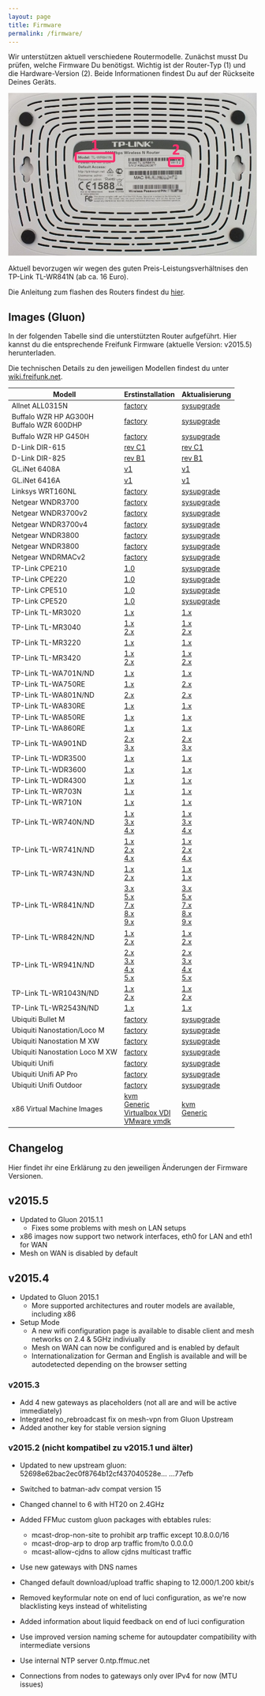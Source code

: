 ```yaml
---
layout: page
title: Firmware
permalink: /firmware/
---
```


Wir unterstützen aktuell verschiedene Routermodelle. Zunächst musst Du prüfen, welche Firmware Du benötigst. Wichtig ist der Router-Typ (1) und die Hardware-Version (2). Beide Informationen findest Du auf der Rückseite Deines Geräts.

![Modell und Version](/assets/router-flashen/guide-14.jpg)

Aktuell bevorzugen wir wegen des guten Preis-Leistungsverhältnises den TP-Link TL-WR841N (ab ca. 16 Euro).

Die Anleitung zum flashen des Routers findest du [hier][router-flashen].

## Images (Gluon)

In der folgenden Tabelle sind die unterstützten Router aufgeführt. Hier kannst du die entsprechende Freifunk Firmware (aktuelle Version: v2015.5) herunterladen.

Die technischen Details zu den jeweiligen Modellen findest du unter [wiki.freifunk.net][hardware].

Modell         |  Erstinstallation  |  Aktualisierung
-------------- | ------------------ | ---------------
Allnet ALL0315N               |  [factory][factory-allnet-all0315n]  |  [sysupgrade][sysupgrade-allnet-all0315n]
Buffalo WZR HP AG300H<br>Buffalo WZR 600DHP | [factory][factory-buffalo-wzr-hp-ag300h-wzr-600dhp]  |  [sysupgrade][sysupgrade-buffalo-wzr-hp-ag300h-wzr-600dhp]
Buffalo WZR HP G450H          |  [factory][factory-buffalo-wzr-hp-g450h]  |  [sysupgrade][sysupgrade-buffalo-wzr-hp-g450h]
D-Link DIR-615                |  [rev C1][factory-d-link-dir-615-rev-c1]                    | [rev C1][sysupgrade-d-link-dir-615-rev-c1]
D-Link DIR-825                |  [rev B1][factory-d-link-dir-825-rev-b1]                    | [rev B1][sysupgrade-d-link-dir-825-rev-b1]
GL.iNet 6408A                 |  [v1][factory-gl-inet-6408a-v1] | [v1][sysupgrade-gl-inet-6408a-v1]
GL.iNet 6416A                 |  [v1][factory-gl-inet-6416a-v1] | [v1][sysupgrade-gl-inet-6416a-v1]
Linksys WRT160NL              |  [factory][factory-linksys-wrt160nl]                  |   [sysupgrade][sysupgrade-linksys-wrt160nl]
Netgear WNDR3700              |  [factory][factory-netgear-wndr3700]                  |   [sysupgrade][sysupgrade-netgear-wndr3700]
Netgear WNDR3700v2            |  [factory][factory-netgear-wndr3700v2]                |   [sysupgrade][sysupgrade-netgear-wndr3700v2]
Netgear WNDR3700v4            |  [factory][factory-netgear-wndr3700v4]                |   [sysupgrade][sysupgrade-netgear-wndr3700v4]
Netgear WNDR3800              |  [factory][factory-netgear-wndr3800]                  |   [sysupgrade][sysupgrade-netgear-wndr3800]
Netgear WNDR3800              |  [factory][factory-netgear-wndr4300]                  |   [sysupgrade][sysupgrade-netgear-wndr4300]
Netgear WNDRMACv2             |  [factory][factory-netgear-wndrmacv2]                 |   [sysupgrade][sysupgrade-netgear-wndrmacv2]
TP-Link CPE210                |  [1.0][factory-tp-link-cpe210-v1] | [sysupgrade][sysupgrade-tp-link-cpe210-v1]
TP-Link CPE220                |  [1.0][factory-tp-link-cpe220-v1] | [sysupgrade][sysupgrade-tp-link-cpe220-v1]
TP-Link CPE510                |  [1.0][factory-tp-link-cpe510-v1] | [sysupgrade][sysupgrade-tp-link-cpe510-v1]
TP-Link CPE520                |  [1.0][factory-tp-link-cpe520-v1] | [sysupgrade][sysupgrade-tp-link-cpe520-v1]
TP-Link TL-MR3020             |  [1.x][factory-tp-link-tl-mr3020-v1]                      |  [1.x][sysupgrade-tp-link-tl-mr3020-v1]
TP-Link TL-MR3040             |  [1.x][factory-tp-link-tl-mr3040-v1]<br>[2.x][factory-tp-link-tl-mr3040-v2]                  |  [1.x][sysupgrade-tp-link-tl-mr3040-v1]<br>[2.x][sysupgrade-tp-link-tl-mr3040-v2]
TP-Link TL-MR3220             |  [1.x][factory-tp-link-tl-mr3220-v1]                      |  [1.x][sysupgrade-tp-link-tl-mr3220-v1]
TP-Link TL-MR3420             |  [1.x][factory-tp-link-tl-mr3420-v1]<br>[2.x][factory-tp-link-tl-mr3420-v2]                 |  [1.x][sysupgrade-tp-link-tl-mr3420-v1]<br>[2.x][sysupgrade-tp-link-tl-mr3420-v2]
TP-Link TL-WA701N/ND          |  [1.x][factory-tp-link-tl-wa701n-nd-v1]   | [1.x][sysupgrade-tp-link-tl-wa701n-nd-v1]
TP-Link TL-WA750RE            |  [1.x][factory-tp-link-tl-wa750re-v1]   | [2.x][sysupgrade-tp-link-tl-wa750re-v1]
TP-Link TL-WA801N/ND          |  [2.x][factory-tp-link-tl-wa801n-nd-v2]   | [2.x][sysupgrade-tp-link-tl-wa801n-nd-v2]
TP-Link TL-WA830RE            |  [1.x][factory-tp-link-tl-wa830re-v1]   | [1.x][sysupgrade-tp-link-tl-wa830re-v1]
TP-Link TL-WA850RE            |  [1.x][factory-tp-link-tl-wa850re-v1]   | [1.x][sysupgrade-tp-link-tl-wa850re-v1]
TP-Link TL-WA860RE            |  [1.x][factory-tp-link-tl-wa860re-v1]   | [1.x][sysupgrade-tp-link-tl-wa860re-v1]
TP-Link TL-WA901ND            |  [2.x][factory-tp-link-tl-wa901n-nd-v2]<br>[3.x][factory-tp-link-tl-wa901n-nd-v3]  |  [2.x][sysupgrade-tp-link-tl-wa901n-nd-v2]<br>[3.x][sysupgrade-tp-link-tl-wa901n-nd-v3]
TP-Link TL-WDR3500            |  [1.x][factory-tp-link-tl-wdr3500-v1]                      |  [1.x][sysupgrade-tp-link-tl-wdr3500-v1]
TP-Link TL-WDR3600            |  [1.x][factory-tp-link-tl-wdr3600-v1]                      |  [1.x][sysupgrade-tp-link-tl-wdr3600-v1]
TP-Link TL-WDR4300            |  [1.x][factory-tp-link-tl-wdr4300-v1]                      |  [1.x][sysupgrade-tp-link-tl-wdr4300-v1]
TP-Link TL-WR703N          |  [1.x][factory-tp-link-tl-wr703n-v1]    | [1.x][sysupgrade-tp-link-tl-wr703n-v1]
TP-Link TL-WR710N          |  [1.x][factory-tp-link-tl-wr710n-v1]    | [1.x][sysupgrade-tp-link-tl-wr710n-v1]
TP-Link TL-WR740N/ND          |  [1.x][factory-tp-link-tl-wr740n-nd-v1]<br>[3.x][factory-tp-link-tl-wr740n-nd-v3]<br>[4.x][factory-tp-link-tl-wr740n-nd-v4]            |  [1.x][sysupgrade-tp-link-tl-wr740n-nd-v1]<br>[3.x][sysupgrade-tp-link-tl-wr740n-nd-v3]<br>[4.x][sysupgrade-tp-link-tl-wr740n-nd-v4]
TP-Link TL-WR741N/ND          |  [1.x][factory-tp-link-tl-wr741n-nd-v1]<br>[2.x][factory-tp-link-tl-wr741n-nd-v2]<br>[4.x][factory-tp-link-tl-wr741n-nd-v4]            |  [1.x][sysupgrade-tp-link-tl-wr741n-nd-v1]<br>[2.x][sysupgrade-tp-link-tl-wr741n-nd-v2]<br>[4.x][sysupgrade-tp-link-tl-wr741n-nd-v4]
TP-Link TL-WR743N/ND          |  [1.x][factory-tp-link-tl-wr743n-nd-v1]<br> [2.x][factory-tp-link-tl-wr743n-nd-v2]    | [1.x][sysupgrade-tp-link-tl-wr743n-nd-v1]<br>[1.x][sysupgrade-tp-link-tl-wr743n-nd-v2]
TP-Link TL-WR841N/ND          |  [3.x][factory-tp-link-tl-wr841n-nd-v3]<br>[5.x][factory-tp-link-tl-wr841n-nd-v5]<br>[7.x][factory-tp-link-tl-wr841n-nd-v7]<br>[8.x][factory-tp-link-tl-wr841n-nd-v8]<br>[9.x][factory-tp-link-tl-wr841n-nd-v9]  |  [3.x][sysupgrade-tp-link-tl-wr841n-nd-v3]<br>[5.x][sysupgrade-tp-link-tl-wr841n-nd-v5]<br>[7.x][sysupgrade-tp-link-tl-wr841n-nd-v7]<br>[8.x][sysupgrade-tp-link-tl-wr841n-nd-v8]<br>[9.x][sysupgrade-tp-link-tl-wr841n-nd-v9]
TP-Link TL-WR842N/ND          |  [1.x][factory-tp-link-tl-wr842n-nd-v1]<br>[2.x][factory-tp-link-tl-wr842n-nd-v2]                 |  [1.x][sysupgrade-tp-link-tl-wr842n-nd-v1]<br>[2.x][sysupgrade-tp-link-tl-wr842n-nd-v2]
TP-Link TL-WR941N/ND          |  [2.x][factory-tp-link-tl-wr941n-nd-v2]<br>[3.x][factory-tp-link-tl-wr941n-nd-v3]<br>[4.x][factory-tp-link-tl-wr941n-nd-v4]<br>[5.x][factory-tp-link-tl-wr941n-nd-v5]             |  [2.x][sysupgrade-tp-link-tl-wr941n-nd-v2]<br>[3.x][sysupgrade-tp-link-tl-wr941n-nd-v3]<br>[4.x][sysupgrade-tp-link-tl-wr941n-nd-v4]<br>[5.x][sysupgrade-tp-link-tl-wr941n-nd-v5]
TP-Link TL-WR1043N/ND         |  [1.x][factory-tp-link-tl-wr1043n-nd-v1]<br>[2.x][factory-tp-link-tl-wr1043n-nd-v2]  |  [1.x][sysupgrade-tp-link-tl-wr1043n-nd-v1]<br>[2.x][sysupgrade-tp-link-tl-wr1043n-nd-v2]
TP-Link TL-WR2543N/ND         |  [1.x][factory-tp-link-tl-wr2543n-nd-v1]                      |  [1.x][sysupgrade-tp-link-tl-wr2543n-nd-v1]
Ubiquiti Bullet M |  [factory][factory-ubiquiti-bullet-m]  |  [sysupgrade][sysupgrade-ubiquiti-bullet-m]
Ubiquiti Nanostation/Loco M   |  [factory][factory-ubiquiti-nanostation-m]  |  [sysupgrade][sysupgrade-ubiquiti-nanostation-m]
Ubiquiti Nanostation M XW     |  [factory][factory-ubiquiti-nanostation-m-xw]  |  [sysupgrade][sysupgrade-ubiquiti-nanostation-m-xw]
Ubiquiti Nanostation Loco M XW |  [factory][factory-ubiquiti-loco-m-xw]  |  [sysupgrade][sysupgrade-ubiquiti-loco-m-xw]
Ubiquiti Unifi                |  [factory][factory-ubiquiti-unifi]  |  [sysupgrade][sysupgrade-ubiquiti-unifi]
Ubiquiti Unifi AP Pro         |  [factory][factory-ubiquiti-unifi-ap-pro]  |  [sysupgrade][sysupgrade-ubiquiti-unifi-ap-pro]
Ubiquiti Unifi Outdoor        |  [factory][factory-ubiquiti-unifiap-outdoor]  |  [sysupgrade][sysupgrade-ubiquiti-unifiap-outdoor]
x86 Virtual Machine Images    |  [kvm][factory-x86-kvm]<br>[Generic][factory-x86-generic]<br>[Virtualbox VDI][factory-x86-virtualbox]<br>[VMware vmdk][factory-x86-vmware]  |  [kvm][sysupgrade-x86-kvm]<br>[Generic][sysupgrade-x86-generic]

## Changelog

Hier findet ihr eine Erklärung zu den jeweiligen Änderungen der Firmware Versionen.

## v2015.5
 - Updated to Gluon 2015.1.1
   - Fixes some problems with mesh on LAN setups
 - x86 images now support two network interfaces, eth0 for LAN and eth1 for WAN
 - Mesh on WAN is disabled by default

## v2015.4
 - Updated to Gluon 2015.1
   - More supported architectures and router models are available, including x86
 - Setup Mode
   - A new wifi configuration page is available to disable client and mesh
     networks on 2.4 & 5GHz indiviually
   - Mesh on WAN can now be configured and is enabled by default
   - Internationalization for German and English is available and will
     be autodetected depending on the browser setting

### v2015.3

- Add 4 new gateways as placeholders (not all are and will be active immediately)
- Integrated no_rebroadcast fix on mesh-vpn from Gluon Upstream
- Added another key for stable version signing

### v2015.2 (nicht kompatibel zu v2015.1 und älter)

 - Updated to new upstream gluon: 52698e62bac2ec0f8764b12cf437040528e…
…77efb

 - Switched to batman-adv compat version 15
 - Changed channel to 6 with HT20 on 2.4GHz
 - Added FFMuc custom gluon packages with ebtables rules:
   - mcast-drop-non-site to prohibit arp traffic except 10.8.0.0/16
   - mcast-drop-arp to drop arp traffic from/to 0.0.0.0
   - mcast-allow-cjdns to allow cjdns multicast traffic
 - Use new gateways with DNS names
 - Changed default download/upload traffic shaping to 12.000/1.200 kbit/s
 - Removed keyformular note on end of luci configuration, as we're now
   blacklisting keys instead of whitelisting
 - Added information about liquid feedback on end of luci configuration
 - Use improved version naming scheme for autoupdater compatibility with
   intermediate versions
 - Use internal NTP server 0.ntp.ffmuc.net
 - Connections from nodes to gateways only over IPv4 for now (MTU issues)

[hardware]: http://wiki.freifunk.net/Kategorie:Hardware
[router-flashen]: /router-flashen/

[factory-allnet-all0315n]: http://firmware.ffmuc.net/stable/factory/gluon-ffmuc-v2015.5-allnet-all0315n.bin
[sysupgrade-allnet-all0315n]: http://firmware.ffmuc.net/stable/sysupgrade/gluon-ffmuc-v2015.5-allnet-all0315n-sysupgrade.bin

[factory-buffalo-wzr-hp-ag300h-wzr-600dhp]: http://firmware.ffmuc.net/stable/factory/gluon-ffmuc-v2015.5-buffalo-wzr-hp-ag300h-wzr-600dhp.bin
[sysupgrade-buffalo-wzr-hp-ag300h-wzr-600dhp]: http://firmware.ffmuc.net/stable/sysupgrade/gluon-ffmuc-v2015.5-buffalo-wzr-hp-ag300h-wzr-600dhp-sysupgrade.bin

[factory-buffalo-wzr-hp-g450h]: http://firmware.ffmuc.net/stable/factory/gluon-ffmuc-v2015.5-buffalo-wzr-hp-g450h.bin
[sysupgrade-buffalo-wzr-hp-g450h]: http://firmware.ffmuc.net/stable/sysupgrade/gluon-ffmuc-v2015.5-buffalo-wzr-hp-g450h-sysupgrade.bin

[factory-d-link-dir-615-rev-c1]: http://firmware.ffmuc.net/stable/factory/gluon-ffmuc-v2015.5-d-link-dir-615-rev-c1.bin
[sysupgrade-d-link-dir-615-rev-c1]: http://firmware.ffmuc.net/stable/sysupgrade/gluon-ffmuc-v2015.5-d-link-dir-615-rev-c1-sysupgrade.bin

[factory-d-link-dir-825-rev-b1]: http://firmware.ffmuc.net/stable/factory/gluon-ffmuc-v2015.5-d-link-dir-825-rev-b1.bin
[sysupgrade-d-link-dir-825-rev-b1]: http://firmware.ffmuc.net/stable/sysupgrade/gluon-ffmuc-v2015.5-d-link-dir-825-rev-b1-sysupgrade.bin

[factory-gl-inet-6408a-v1]: http://firmware.ffmuc.net/stable/factory/gluon-ffmuc-v2015.5-gl-inet-6408a-v1.bin
[sysupgrade-gl-inet-6408a-v1]: http://firmware.ffmuc.net/stable/sysupgrade/gluon-ffmuc-v2015.5-gl-inet-6408a-v1-sysupgrade.bin

[factory-gl-inet-6416a-v1]: http://firmware.ffmuc.net/stable/factory/gluon-ffmuc-v2015.5-gl-inet-6416a-v1.bin
[sysupgrade-gl-inet-6416a-v1]: http://firmware.ffmuc.net/stable/sysupgrade/gluon-ffmuc-v2015.5-gl-inet-6416a-v1-sysupgrade.bin

[factory-linksys-wrt160nl]: http://firmware.ffmuc.net/stable/factory/gluon-ffmuc-v2015.5-linksys-wrt160nl.bin
[sysupgrade-linksys-wrt160nl]: http://firmware.ffmuc.net/stable/sysupgrade/gluon-ffmuc-v2015.5-linksys-wrt160nl-sysupgrade.bin

[factory-netgear-wndr3700]: http://firmware.ffmuc.net/stable/factory/gluon-ffmuc-v2015.5-netgear-wndr3700.img
[sysupgrade-netgear-wndr3700]: http://firmware.ffmuc.net/stable/sysupgrade/gluon-ffmuc-v2015.5-netgear-wndr3700-sysupgrade.bin

[factory-netgear-wndr3700v2]: http://firmware.ffmuc.net/stable/factory/gluon-ffmuc-v2015.5-netgear-wndr3700v2.img
[sysupgrade-netgear-wndr3700v2]: http://firmware.ffmuc.net/stable/sysupgrade/gluon-ffmuc-v2015.5-netgear-wndr3700v2-sysupgrade.bin

[factory-netgear-wndr3700v4]: http://firmware.ffmuc.net/stable/factory/gluon-ffmuc-v2015.5-netgear-wndr3700v4.img
[sysupgrade-netgear-wndr3700v4]: http://firmware.ffmuc.net/stable/sysupgrade/gluon-ffmuc-v2015.5-netgear-wndr3700v4-sysupgrade.tar

[factory-netgear-wndr3800]: http://firmware.ffmuc.net/stable/factory/gluon-ffmuc-v2015.5-netgear-wndr3800.img
[sysupgrade-netgear-wndr3800]: http://firmware.ffmuc.net/stable/sysupgrade/gluon-ffmuc-v2015.5-netgear-wndr3800-sysupgrade.bin

[factory-netgear-wndr4300]: http://firmware.ffmuc.net/stable/factory/gluon-ffmuc-v2015.5-netgear-wndr4300.img
[sysupgrade-netgear-wndr4300]: http://firmware.ffmuc.net/stable/sysupgrade/gluon-ffmuc-v2015.5-netgear-wndr4300-sysupgrade.bin

[factory-netgear-wndrmacv2]: http://firmware.ffmuc.net/stable/factory/gluon-ffmuc-v2015.5-netgear-wndrmacv2.img
[sysupgrade-netgear-wndrmacv2]: http://firmware.ffmuc.net/stable/sysupgrade/gluon-ffmuc-v2015.5-netgear-wndrmacv2-sysupgrade.bin

[factory-tp-link-cpe210-v1]: http://firmware.ffmuc.net/stable/factory/gluon-ffmuc-v2015.5-tp-link-cpe210-v1.0.bin
[sysupgrade-tp-link-cpe210-v1]: http://firmware.ffmuc.net/stable/sysupgrade/gluon-ffmuc-v2015.5-tp-link-cpe210-v1.0-sysupgrade.bin

[factory-tp-link-cpe220-v1]: http://firmware.ffmuc.net/stable/factory/gluon-ffmuc-v2015.5-tp-link-cpe220-v1.0.bin
[sysupgrade-tp-link-cpe220-v1]: http://firmware.ffmuc.net/stable/sysupgrade/gluon-ffmuc-v2015.5-tp-link-cpe220-v1.0-sysupgrade.bin

[factory-tp-link-cpe510-v1]: http://firmware.ffmuc.net/stable/factory/gluon-ffmuc-v2015.5-tp-link-cpe510-v1.0.bin
[sysupgrade-tp-link-cpe510-v1]: http://firmware.ffmuc.net/stable/sysupgrade/gluon-ffmuc-v2015.5-tp-link-cpe510-v1.0-sysupgrade.bin

[factory-tp-link-cpe520-v1]: http://firmware.ffmuc.net/stable/factory/gluon-ffmuc-v2015.5-tp-link-cpe520-v1.0.bin
[sysupgrade-tp-link-cpe520-v1]: http://firmware.ffmuc.net/stable/sysupgrade/gluon-ffmuc-v2015.5-tp-link-cpe520-v1.0-sysupgrade.bin

[factory-tp-link-tl-mr3020-v1]: http://firmware.ffmuc.net/stable/factory/gluon-ffmuc-v2015.5-tp-link-tl-mr3020-v1.bin
[sysupgrade-tp-link-tl-mr3020-v1]: http://firmware.ffmuc.net/stable/sysupgrade/gluon-ffmuc-v2015.5-tp-link-tl-mr3020-v1-sysupgrade.bin

[factory-tp-link-tl-mr3040-v1]: http://firmware.ffmuc.net/stable/factory/gluon-ffmuc-v2015.5-tp-link-tl-mr3040-v1.bin
[sysupgrade-tp-link-tl-mr3040-v1]: http://firmware.ffmuc.net/stable/sysupgrade/gluon-ffmuc-v2015.5-tp-link-tl-mr3040-v1-sysupgrade.bin
[factory-tp-link-tl-mr3040-v2]: http://firmware.ffmuc.net/stable/factory/gluon-ffmuc-v2015.5-tp-link-tl-mr3040-v2.bin
[sysupgrade-tp-link-tl-mr3040-v2]: http://firmware.ffmuc.net/stable/sysupgrade/gluon-ffmuc-v2015.5-tp-link-tl-mr3040-v2-sysupgrade.bin

[factory-tp-link-tl-mr3220-v1]: http://firmware.ffmuc.net/stable/factory/gluon-ffmuc-v2015.5-tp-link-tl-mr3220-v1.bin
[sysupgrade-tp-link-tl-mr3220-v1]: http://firmware.ffmuc.net/stable/sysupgrade/gluon-ffmuc-v2015.5-tp-link-tl-mr3220-v1-sysupgrade.bin

[factory-tp-link-tl-mr3420-v1]: http://firmware.ffmuc.net/stable/factory/gluon-ffmuc-v2015.5-tp-link-tl-mr3420-v1.bin
[sysupgrade-tp-link-tl-mr3420-v1]: http://firmware.ffmuc.net/stable/sysupgrade/gluon-ffmuc-v2015.5-tp-link-tl-mr3420-v1-sysupgrade.bin
[factory-tp-link-tl-mr3420-v2]: http://firmware.ffmuc.net/stable/factory/gluon-ffmuc-v2015.5-tp-link-tl-mr3420-v2.bin
[sysupgrade-tp-link-tl-mr3420-v2]: http://firmware.ffmuc.net/stable/sysupgrade/gluon-ffmuc-v2015.5-tp-link-tl-mr3420-v2-sysupgrade.bin

[factory-tp-link-tl-wa701n-nd-v1]: http://firmware.ffmuc.net/stable/factory/gluon-ffmuc-v2015.5-tp-link-tl-wa701n-nd-v1.bin
[sysupgrade-tp-link-tl-wa701n-nd-v1]: http://firmware.ffmuc.net/stable/sysupgrade/gluon-ffmuc-v2015.5-tp-link-tl-wa701n-nd-v1-sysupgrade.bin

[factory-tp-link-tl-wa750re-v1]: http://firmware.ffmuc.net/stable/factory/gluon-ffmuc-v2015.5-tp-link-tl-wa750re-v1.bin
[sysupgrade-tp-link-tl-wa750re-v1]: http://firmware.ffmuc.net/stable/sysupgrade/gluon-ffmuc-v2015.5-tp-link-tl-wa750re-v1-sysupgrade.bin

[factory-tp-link-tl-wa801n-nd-v2]: http://firmware.ffmuc.net/stable/factory/gluon-ffmuc-v2015.5-tp-link-tl-wa801n-nd-v2.bin
[sysupgrade-tp-link-tl-wa801n-nd-v2]: http://firmware.ffmuc.net/stable/sysupgrade/gluon-ffmuc-v2015.5-tp-link-tl-wa801n-nd-v2-sysupgrade.bin

[factory-tp-link-tl-wa830re-v1]: http://firmware.ffmuc.net/stable/factory/gluon-ffmuc-v2015.5-tp-link-tl-wa830re-v1.bin
[sysupgrade-tp-link-tl-wa830re-v1]: http://firmware.ffmuc.net/stable/sysupgrade/gluon-ffmuc-v2015.5-tp-link-tl-wa830re-v1-sysupgrade.bin

[factory-tp-link-tl-wa850re-v1]: http://firmware.ffmuc.net/stable/factory/gluon-ffmuc-v2015.5-tp-link-tl-wa850re-v1.bin
[sysupgrade-tp-link-tl-wa850re-v1]: http://firmware.ffmuc.net/stable/sysupgrade/gluon-ffmuc-v2015.5-tp-link-tl-wa850re-v1-sysupgrade.bin

[factory-tp-link-tl-wa860re-v1]: http://firmware.ffmuc.net/stable/factory/gluon-ffmuc-v2015.5-tp-link-tl-wa860re-v1.bin
[sysupgrade-tp-link-tl-wa860re-v1]: http://firmware.ffmuc.net/stable/sysupgrade/gluon-ffmuc-v2015.5-tp-link-tl-wa860re-v1-sysupgrade.bin

[factory-tp-link-tl-wa901n-nd-v2]: http://firmware.ffmuc.net/stable/factory/gluon-ffmuc-v2015.5-tp-link-tl-wa901n-nd-v2.bin
[sysupgrade-tp-link-tl-wa901n-nd-v2]: http://firmware.ffmuc.net/stable/sysupgrade/gluon-ffmuc-v2015.5-tp-link-tl-wa901n-nd-v2-sysupgrade.bin
[factory-tp-link-tl-wa901n-nd-v3]: http://firmware.ffmuc.net/stable/factory/gluon-ffmuc-v2015.5-tp-link-tl-wa901n-nd-v3.bin
[sysupgrade-tp-link-tl-wa901n-nd-v3]: http://firmware.ffmuc.net/stable/sysupgrade/gluon-ffmuc-v2015.5-tp-link-tl-wa901n-nd-v3-sysupgrade.bin

[factory-tp-link-tl-wdr3500-v1]: http://firmware.ffmuc.net/stable/factory/gluon-ffmuc-v2015.5-tp-link-tl-wdr3500-v1.bin
[sysupgrade-tp-link-tl-wdr3500-v1]: http://firmware.ffmuc.net/stable/sysupgrade/gluon-ffmuc-v2015.5-tp-link-tl-wdr3500-v1-sysupgrade.bin

[factory-tp-link-tl-wdr3600-v1]: http://firmware.ffmuc.net/stable/factory/gluon-ffmuc-v2015.5-tp-link-tl-wdr3600-v1.bin
[sysupgrade-tp-link-tl-wdr3600-v1]: http://firmware.ffmuc.net/stable/sysupgrade/gluon-ffmuc-v2015.5-tp-link-tl-wdr3600-v1-sysupgrade.bin

[factory-tp-link-tl-wdr4300-v1]: http://firmware.ffmuc.net/stable/factory/gluon-ffmuc-v2015.5-tp-link-tl-wdr4300-v1.bin
[sysupgrade-tp-link-tl-wdr4300-v1]: http://firmware.ffmuc.net/stable/sysupgrade/gluon-ffmuc-v2015.5-tp-link-tl-wdr4300-v1-sysupgrade.bin

[factory-tp-link-tl-wr703n-v1]: http://firmware.ffmuc.net/stable/factory/gluon-ffmuc-v2015.5-tp-link-tl-wr703n-v1.bin
[sysupgrade-tp-link-tl-wr703n-v1]: http://firmware.ffmuc.net/stable/sysupgrade/gluon-ffmuc-v2015.5-tp-link-tl-wr703n-v1-sysupgrade.bin

[factory-tp-link-tl-wr710n-v1]: http://firmware.ffmuc.net/stable/factory/gluon-ffmuc-v2015.5-tp-link-tl-wr710n-v1.bin
[sysupgrade-tp-link-tl-wr710n-v1]: http://firmware.ffmuc.net/stable/sysupgrade/gluon-ffmuc-v2015.5-tp-link-tl-wr710n-v1-sysupgrade.bin

[factory-tp-link-tl-wr740n-nd-v1]: http://firmware.ffmuc.net/stable/factory/gluon-ffmuc-v2015.5-tp-link-tl-wr740n-nd-v1.bin
[sysupgrade-tp-link-tl-wr740n-nd-v1]: http://firmware.ffmuc.net/stable/sysupgrade/gluon-ffmuc-v2015.5-tp-link-tl-wr740n-nd-v1-sysupgrade.bin
[factory-tp-link-tl-wr740n-nd-v3]: http://firmware.ffmuc.net/stable/factory/gluon-ffmuc-v2015.5-tp-link-tl-wr740n-nd-v3.bin
[sysupgrade-tp-link-tl-wr740n-nd-v3]: http://firmware.ffmuc.net/stable/sysupgrade/gluon-ffmuc-v2015.5-tp-link-tl-wr740n-nd-v3-sysupgrade.bin
[factory-tp-link-tl-wr740n-nd-v4]: http://firmware.ffmuc.net/stable/factory/gluon-ffmuc-v2015.5-tp-link-tl-wr740n-nd-v4.bin
[sysupgrade-tp-link-tl-wr740n-nd-v4]: http://firmware.ffmuc.net/stable/sysupgrade/gluon-ffmuc-v2015.5-tp-link-tl-wr740n-nd-v4-sysupgrade.bin

[factory-tp-link-tl-wr741n-nd-v1]: http://firmware.ffmuc.net/stable/factory/gluon-ffmuc-v2015.5-tp-link-tl-wr741n-nd-v1.bin
[sysupgrade-tp-link-tl-wr741n-nd-v1]: http://firmware.ffmuc.net/stable/sysupgrade/gluon-ffmuc-v2015.5-tp-link-tl-wr741n-nd-v1-sysupgrade.bin
[factory-tp-link-tl-wr741n-nd-v2]: http://firmware.ffmuc.net/stable/factory/gluon-ffmuc-v2015.5-tp-link-tl-wr741n-nd-v2.bin
[sysupgrade-tp-link-tl-wr741n-nd-v2]: http://firmware.ffmuc.net/stable/sysupgrade/gluon-ffmuc-v2015.5-tp-link-tl-wr741n-nd-v2-sysupgrade.bin
[factory-tp-link-tl-wr741n-nd-v4]: http://firmware.ffmuc.net/stable/factory/gluon-ffmuc-v2015.5-tp-link-tl-wr741n-nd-v4.bin
[sysupgrade-tp-link-tl-wr741n-nd-v4]: http://firmware.ffmuc.net/stable/sysupgrade/gluon-ffmuc-v2015.5-tp-link-tl-wr741n-nd-v4-sysupgrade.bin

[factory-tp-link-tl-wr743n-nd-v1]: http://firmware.ffmuc.net/stable/factory/gluon-ffmuc-v2015.5-tp-link-tl-wr743n-nd-v1.bin
[sysupgrade-tp-link-tl-wr743n-nd-v1]: http://firmware.ffmuc.net/stable/sysupgrade/gluon-ffmuc-v2015.5-tp-link-tl-wr743n-nd-v1-sysupgrade.bin
[factory-tp-link-tl-wr743n-nd-v2]: http://firmware.ffmuc.net/stable/factory/gluon-ffmuc-v2015.5-tp-link-tl-wr743n-nd-v2.bin
[sysupgrade-tp-link-tl-wr743n-nd-v2]: http://firmware.ffmuc.net/stable/sysupgrade/gluon-ffmuc-v2015.5-tp-link-tl-wr743n-nd-v2-sysupgrade.bin

[factory-tp-link-tl-wr841n-nd-v3]: http://firmware.ffmuc.net/stable/factory/gluon-ffmuc-v2015.5-tp-link-tl-wr841n-nd-v3.bin
[sysupgrade-tp-link-tl-wr841n-nd-v3]: http://firmware.ffmuc.net/stable/sysupgrade/gluon-ffmuc-v2015.5-tp-link-tl-wr841n-nd-v3-sysupgrade.bin
[factory-tp-link-tl-wr841n-nd-v5]: http://firmware.ffmuc.net/stable/factory/gluon-ffmuc-v2015.5-tp-link-tl-wr841n-nd-v5.bin
[sysupgrade-tp-link-tl-wr841n-nd-v5]: http://firmware.ffmuc.net/stable/sysupgrade/gluon-ffmuc-v2015.5-tp-link-tl-wr841n-nd-v5-sysupgrade.bin
[factory-tp-link-tl-wr841n-nd-v7]: http://firmware.ffmuc.net/stable/factory/gluon-ffmuc-v2015.5-tp-link-tl-wr841n-nd-v7.bin
[sysupgrade-tp-link-tl-wr841n-nd-v7]: http://firmware.ffmuc.net/stable/sysupgrade/gluon-ffmuc-v2015.5-tp-link-tl-wr841n-nd-v7-sysupgrade.bin
[factory-tp-link-tl-wr841n-nd-v8]: http://firmware.ffmuc.net/stable/factory/gluon-ffmuc-v2015.5-tp-link-tl-wr841n-nd-v8.bin
[sysupgrade-tp-link-tl-wr841n-nd-v8]: http://firmware.ffmuc.net/stable/sysupgrade/gluon-ffmuc-v2015.5-tp-link-tl-wr841n-nd-v8-sysupgrade.bin
[factory-tp-link-tl-wr841n-nd-v9]: http://firmware.ffmuc.net/stable/factory/gluon-ffmuc-v2015.5-tp-link-tl-wr841n-nd-v9.bin
[sysupgrade-tp-link-tl-wr841n-nd-v9]: http://firmware.ffmuc.net/stable/sysupgrade/gluon-ffmuc-v2015.5-tp-link-tl-wr841n-nd-v9-sysupgrade.bin

[factory-tp-link-tl-wr842n-nd-v1]: http://firmware.ffmuc.net/stable/factory/gluon-ffmuc-v2015.5-tp-link-tl-wr842n-nd-v1.bin
[sysupgrade-tp-link-tl-wr842n-nd-v1]: http://firmware.ffmuc.net/stable/sysupgrade/gluon-ffmuc-v2015.5-tp-link-tl-wr842n-nd-v1-sysupgrade.bin
[factory-tp-link-tl-wr842n-nd-v2]: http://firmware.ffmuc.net/stable/factory/gluon-ffmuc-v2015.5-tp-link-tl-wr842n-nd-v2.bin
[sysupgrade-tp-link-tl-wr842n-nd-v2]: http://firmware.ffmuc.net/stable/sysupgrade/gluon-ffmuc-v2015.5-tp-link-tl-wr842n-nd-v2-sysupgrade.bin

[factory-tp-link-tl-wr941n-nd-v2]: http://firmware.ffmuc.net/stable/factory/gluon-ffmuc-v2015.5-tp-link-tl-wr941n-nd-v2.bin
[sysupgrade-tp-link-tl-wr941n-nd-v2]: http://firmware.ffmuc.net/stable/sysupgrade/gluon-ffmuc-v2015.5-tp-link-tl-wr941n-nd-v2-sysupgrade.bin
[factory-tp-link-tl-wr941n-nd-v3]: http://firmware.ffmuc.net/stable/factory/gluon-ffmuc-v2015.5-tp-link-tl-wr941n-nd-v3.bin
[sysupgrade-tp-link-tl-wr941n-nd-v3]: http://firmware.ffmuc.net/stable/sysupgrade/gluon-ffmuc-v2015.5-tp-link-tl-wr941n-nd-v3-sysupgrade.bin
[factory-tp-link-tl-wr941n-nd-v4]: http://firmware.ffmuc.net/stable/factory/gluon-ffmuc-v2015.5-tp-link-tl-wr941n-nd-v4.bin
[sysupgrade-tp-link-tl-wr941n-nd-v4]: http://firmware.ffmuc.net/stable/sysupgrade/gluon-ffmuc-v2015.5-tp-link-tl-wr941n-nd-v4-sysupgrade.bin
[factory-tp-link-tl-wr941n-nd-v5]: http://firmware.ffmuc.net/stable/factory/gluon-ffmuc-v2015.5-tp-link-tl-wr941n-nd-v5.bin
[sysupgrade-tp-link-tl-wr941n-nd-v5]: http://firmware.ffmuc.net/stable/sysupgrade/gluon-ffmuc-v2015.5-tp-link-tl-wr941n-nd-v5-sysupgrade.bin

[factory-tp-link-tl-wr1043n-nd-v1]: http://firmware.ffmuc.net/stable/factory/gluon-ffmuc-v2015.5-tp-link-tl-wr1043n-nd-v1.bin
[sysupgrade-tp-link-tl-wr1043n-nd-v1]: http://firmware.ffmuc.net/stable/sysupgrade/gluon-ffmuc-v2015.5-tp-link-tl-wr1043n-nd-v1-sysupgrade.bin
[factory-tp-link-tl-wr1043n-nd-v2]: http://firmware.ffmuc.net/stable/factory/gluon-ffmuc-v2015.5-tp-link-tl-wr1043n-nd-v2.bin
[sysupgrade-tp-link-tl-wr1043n-nd-v2]: http://firmware.ffmuc.net/stable/sysupgrade/gluon-ffmuc-v2015.5-tp-link-tl-wr1043n-nd-v2-sysupgrade.bin

[factory-tp-link-tl-wr2543n-nd-v1]: http://firmware.ffmuc.net/stable/factory/gluon-ffmuc-v2015.5-tp-link-tl-wr2543n-nd-v1.bin
[sysupgrade-tp-link-tl-wr2543n-nd-v1]: http://firmware.ffmuc.net/stable/sysupgrade/gluon-ffmuc-v2015.5-tp-link-tl-wr2543n-nd-v1-sysupgrade.bin

[factory-ubiquiti-bullet-m]: http://firmware.ffmuc.net/stable/factory/gluon-ffmuc-v2015.5-ubiquiti-bullet-m.bin
[sysupgrade-ubiquiti-bullet-m]: http://firmware.ffmuc.net/stable/sysupgrade/gluon-ffmuc-v2015.5-ubiquiti-bullet-m-sysupgrade.bin

[factory-ubiquiti-loco-m-xw]: http://firmware.ffmuc.net/stable/factory/gluon-ffmuc-v2015.5-ubiquiti-loco-m-xw.bin
[sysupgrade-ubiquiti-loco-m-xw]: http://firmware.ffmuc.net/stable/sysupgrade/gluon-ffmuc-v2015.5-ubiquiti-loco-m-xw-sysupgrade.bin

[factory-ubiquiti-nanostation-m]: http://firmware.ffmuc.net/stable/factory/gluon-ffmuc-v2015.5-ubiquiti-nanostation-m.bin
[sysupgrade-ubiquiti-nanostation-m]: http://firmware.ffmuc.net/stable/sysupgrade/gluon-ffmuc-v2015.5-ubiquiti-nanostation-m-sysupgrade.bin

[factory-ubiquiti-nanostation-m-xw]: http://firmware.ffmuc.net/stable/factory/gluon-ffmuc-v2015.5-ubiquiti-nanostation-m-xw.bin
[sysupgrade-ubiquiti-nanostation-m-xw]: http://firmware.ffmuc.net/stable/sysupgrade/gluon-ffmuc-v2015.5-ubiquiti-nanostation-m-xw-sysupgrade.bin

[factory-ubiquiti-unifi]: http://firmware.ffmuc.net/stable/factory/gluon-ffmuc-v2015.5-ubiquiti-unifi.bin
[sysupgrade-ubiquiti-unifi]: http://firmware.ffmuc.net/stable/sysupgrade/gluon-ffmuc-v2015.5-ubiquiti-unifi-sysupgrade.bin

[factory-ubiquiti-unifi-ap-pro]: http://firmware.ffmuc.net/stable/factory/gluon-ffmuc-v2015.5-ubiquiti-unifi-ap-pro.bin
[sysupgrade-ubiquiti-unifi-ap-pro]: http://firmware.ffmuc.net/stable/sysupgrade/gluon-ffmuc-v2015.5-ubiquiti-unifi-ap-pro-sysupgrade.bin

[factory-ubiquiti-unifiap-outdoor]: http://firmware.ffmuc.net/stable/factory/gluon-ffmuc-v2015.5-ubiquiti-unifiap-outdoor.bin
[sysupgrade-ubiquiti-unifiap-outdoor]: http://firmware.ffmuc.net/stable/sysupgrade/gluon-ffmuc-v2015.5-ubiquiti-unifiap-outdoor-sysupgrade.bin

[factory-x86-kvm]: http://firmware.ffmuc.net/stable/factory/gluon-ffmuc-v2015.5-x86-kvm.img.gz
[sysupgrade-x86-kvm]: http://firmware.ffmuc.net/stable/sysupgrade/gluon-ffmuc-v2015.5-x86-kvm-sysupgrade.img.gz

[factory-x86-generic]: http://firmware.ffmuc.net/stable/factory/gluon-ffmuc-v2015.5-x86-generic.img.gz
[factory-x86-virtualbox]: http://firmware.ffmuc.net/stable/factory/gluon-ffmuc-v2015.5-x86-virtualbox.vdi
[factory-x86-vmware]: http://firmware.ffmuc.net/stable/factory/gluon-ffmuc-v2015.5-x86-vmware.vmdk
[sysupgrade-x86-generic]: http://firmware.ffmuc.net/stable/sysupgrade/gluon-ffmuc-v2015.5-x86-generic-sysupgrade.img.gz

